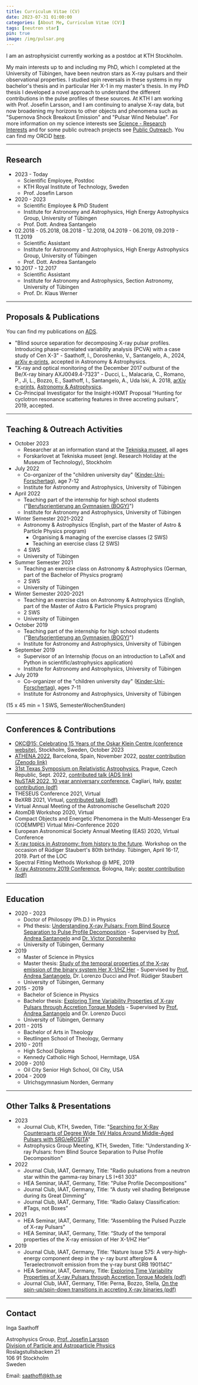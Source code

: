 ```yaml
---
title: Curriculum Vitae (CV)
date: 2023-07-31 01:00:00
categories: [About Me, Curriculum Vitae (CV)]
tags: [neutron star]
pin: true
image: /img/pulsar.png
---
```


I am an astrophysicist currently working as a postdoc at KTH Stockholm.

My main interests up to and including my PhD, which I completed at the University of Tübingen, have been neutron stars as X-ray pulsars and their observational properties. I studied spin reversals in these systems in my bachelor's thesis and in particular Her X-1 in my master's thesis. In my PhD thesis I developed a novel approach to understand the different contributions in the pulse profiles of these sources. At KTH I am working with Prof. Josefin Larsson, and I am continuing to analyse X-ray data, but now broadening my horizons to other objects and phenomena such as "Supernova Shock Breakout Emission" and "Pulsar Wind Nebulae". For more information on my science interests see [Science - Research Interests](https://isaathoff.github.io/posts/science/) and for some public outreach projects see [Public Outreach](https://isaathoff.github.io/categories/public-outreach/). You can find my ORCiD [here](https://orcid.org/0000-0002-3068-7275).

---
## Research

- 2023 - Today
    - Scientific Employee, Postdoc
    - KTH Royal Institute of Technology, Sweden
    - Prof. Josefin Larson
- 2020 - 2023
    - Scientific Employee & PhD Student
    - Institute for Astronomy and Astrophysics, High Energy Astrophysics Group, University of Tübingen
    - Prof. Dott. Andrea Santangelo
- 02.2018 - 05.2018, 08.2018 - 12.2018, 04.2019 - 06.2019, 09.2019 - 11.2019
    - Scientific Assistant
    - Institute for Astronomy and Astrophysics, High Energy Astrophysics Group, University of Tübingen
    - Prof. Dott. Andrea Santangelo
- 10.2017 - 12.2017
    - Scientific Assistant
    - Institute for Astronomy and Astrophysics, Section Astronomy, University of Tübingen
    - Prof. Dr. Klaus Werner

---

## Proposals & Publications

You can find my publications on [ADS](https://ui.adsabs.harvard.edu/search/q=author%3A(%22saathoff%2C%20inga%22)&sort=date%20desc%2C%20bibcode%20desc&p_=0).

- "Blind source separation for decomposing X-ray pulsar profiles. Introducing phase-correlated variability analysis (PCVA) with a case study of Cen X-3" - Saathoff, I., Doroshenko, V., Santangelo, A., 2024, [arXiv e-prints](https://arxiv.org/abs/2401.01226), accepted in Astronomy & Astrophysics.
- "X-ray and optical monitoring of the December 2017 outburst of the Be/X-ray binary AXJ0049.4-7323" - Ducci, L., Malacaria, C., Romano, P., Ji, L., Bozzo, E., Saathoff, I., Santangelo, A., Uda Iski, A. 2018, [arXiv e-prints](https://arxiv.org/abs/1811.12795), [Astronomy & Astrophysics](https://ui.adsabs.harvard.edu/abs/2019A&A...621A..94D).
- Co-Principal Investigator for the Insight-HXMT Proposal “Hunting for cyclotron resonance scattering features in three accreting pulsars”, 2019, accepted.

---

## Teaching & Outreach Activities

- October 2023
    - Researcher at an information stand at the [Tekniska museet](https://isaathoff.github.io/posts/tekniska/), all ages
    - Forskarlovet at Tekniska museet (engl. Research Holiday at the Museum of Technology), Stockholm
- July 2022
    - Co-organizer of the "children university day" ([Kinder-Uni-Forschertag](https://uni-tuebingen.de/de/160168)), age 7-12
    - Institute for Astronomy and Astrophysics, University of Tübingen
- April 2022
    - Teaching part of the internship for high school students ("[Berufsorientierung an Gymnasien (BOGY)](https://uni-tuebingen.de/fakultaeten/mathematisch-naturwissenschaftliche-fakultaet/fachbereiche/physik/institute/astronomie-astrophysik/institut/astronomie/schulen/)")
    - Institute for Astronomy and Astrophysics, University of Tübingen
- Winter Semester 2021-2022
    - Astronomy & Astrophysics (English, part of the Master of Astro & Particle Physics program)
        - Organising & managing of the exercise classes (2 SWS)
        - Teaching an exercise class (2 SWS)
    - 4 SWS
    - University of Tübingen
- Summer Semester 2021
    - Teaching an exercise class on Astronomy & Astrophysics (German, part of the Bachelor of Physics program)
    - 2 SWS
    - University of Tübingen
- Winter Semester 2020-2021
    - Teaching an exercise class on Astronomy & Astrophysics (English, part of the Master of Astro & Particle Physics program)
    - 2 SWS
    - University of Tübingen
- October 2019
    - Teaching part of the internship for high school students ("[Berufsorientierung an Gymnasien (BOGY)](https://uni-tuebingen.de/fakultaeten/mathematisch-naturwissenschaftliche-fakultaet/fachbereiche/physik/institute/astronomie-astrophysik/institut/astronomie/schulen/)")
    - Institute for Astronomy and Astrophysics, University of Tübingen
- September 2019
    - Supervisor of an Internship (focus on an introduction to LaTeX and Python in scientific/astrophysics application)
    - Institute for Astronomy and Astrophysics, University of Tübingen
- July 2019
    - Co-organizer of the "children university day" ([Kinder-Uni-Forschertag](https://uni-tuebingen.de/de/160168)), ages 7-11
    - Institute for Astronomy and Astrophysics, University of Tübingen

(15 x 45 min = 1 SWS, SemesterWochenStunden)

---

## Conferences & Contributions

- [OKC@15: Celebrating 15 Years of the Oskar Klein Centre (conference website)](https://indico.fysik.su.se/event/8274/), Stockholm, Sweden, October 2023
- [ATHENA 2022](https://isaathoff.github.io/posts/athena/), Barcelona, Spain, November 2022, [poster contribution (Zenodo link)](https://zenodo.org/record/7228995#.Y2uSDy-B3Rb)
- [31st Texas Symposium on Relativistic Astrophysics](https://isaathoff.github.io/posts/texas-symposium/), Prague, Czech Republic, Sept. 2022, [contributed talk (ADS link)](https://ui.adsabs.harvard.edu/abs/2022tsra.confE.120S/abstract)
- [NuSTAR 2022, 10 year anniversary conference](https://isaathoff.github.io/posts/nustar/), Cagliari, Italy,
    [poster contribution (pdf)](/img/science/NuSTAR2022_Poster_Draft_9_-_final_print.pdf)
- THESEUS Conference 2021, Virtual
- BeXRB 2021, Virtual, [contributed talk (pdf)](/img/science/bexrb.pdf)
- Virtual Annual Meeting of the Astronomische Gesellschaft 2020
- AtomDB Workshop 2020, Virtual
- Compact Objects and Energetic Phenomena in the Multi-Messenger Era (COEMMPE) Virtual Mini-Conference 2020
- European Astronomical Society Annual Meeting (EAS) 2020, Virtual Conference
- [X-ray topics in Astronomy: from history to the future](https://uni-tuebingen.de/fakultaeten/mathematisch-naturwissenschaftliche-fakultaet/fachbereiche/physik/institute/astronomie-und-astrophysik/astronomie-hea/aktuelles/konferenzen/workshop-r-staubert-2019/). Workshop on the occasion of Rüdiger Staubert's 80th birthday. Tübingen, April 16-17, 2019. Part of the LOC
- Spectral Fitting Methods Workshop @ MPE, 2019
- [X-ray Astronomy 2019 Conference](https://isaathoff.github.io/posts/x-ray-astronomy/), Bologna, Italy;
    [poster contribution (pdf)](/img/science/OAO_Poster.pdf)

---

## Education

- 2020 - 2023
    - Doctor of Philosopy (Ph.D.) in Physics
    - Phd thesis: [Understanding X-ray Pulsars: From Blind Source Separation to Pulse Profile Decomposition](https://publikationen.uni-tuebingen.de/xmlui/handle/10900/144225) - Supervised by [Prof. Andrea Santangelo](https://uni-tuebingen.de/fakultaeten/mathematisch-naturwissenschaftliche-fakultaet/fachbereiche/physik/institute/astronomie-astrophysik/institut/astronomie/forschung/prof-santangelo-abteilung-hochenergieastrophysik/ueber-uns/santangelo-persoenliche-seite/) and [Dr. Victor Doroshenko](https://doroshv.github.io)
    - University of Tübingen, Germany
- 2019
    - Master of Science in Physics
    - Master thesis: [Study of the temporal properties of the X-ray emission of the binary system Her X-1/HZ Her](https://isaathoff.github.io/posts/master/) - Supervised by [Prof. Andrea Santangelo](https://uni-tuebingen.de/fakultaeten/mathematisch-naturwissenschaftliche-fakultaet/fachbereiche/physik/institute/astronomie-astrophysik/institut/astronomie/forschung/prof-santangelo-abteilung-hochenergieastrophysik/ueber-uns/santangelo-persoenliche-seite/), Dr. Lorenzo Ducci and Prof. Rüdiger Staubert
    - University of Tübingen, Germany
- 2015 - 2019
    - Bachelor of Science in Physics
    - Bachelor thesis: [Exploring Time Variability Properties of X-ray Pulsars through Accretion Torque Models](hhttps://isaathoff.github.io/posts/bachelor/) - Supervised by [Prof. Andrea Santangelo](https://uni-tuebingen.de/fakultaeten/mathematisch-naturwissenschaftliche-fakultaet/fachbereiche/physik/institute/astronomie-astrophysik/institut/astronomie/forschung/prof-santangelo-abteilung-hochenergieastrophysik/ueber-uns/santangelo-persoenliche-seite/) and Dr. Lorenzo Ducci
    - University of Tübingen, Germany
- 2011 - 2015
    - Bachelor of Arts in Theology
    - Reutlingen School of Theology, Germany
- 2010 - 2011
    - High School Diploma
    - Kennedy Catholic High School, Hermitage, USA
- 2009 - 2010
    - Oil City Senior High School, Oil City, USA
- 2004 - 2009
    - Ulrichsgymnasium Norden, Germany


---

## Other Talks & Presentations

- 2023
    - Journal Club, KTH, Sweden, Title: "[Searching for X-Ray Counterparts of Degree Wide TeV Halos Around Middle-Aged Pulsars with SRG/eROSITA](https://isaathoff.github.io/posts/TeV-halos/)"
    - Astrophysics Group Meeting, KTH, Sweden, Title: "Understanding X-ray Pulsars: from Blind Source Separation to Pulse Profile Decomposition"
- 2022
    - Journal Club, IAAT, Germany, Title: "Radio pulsations from a neutron star within the gamma-ray binary LS I+61 303"
    - HEA Seminar, IAAT, Germany, Title: "Pulse Profile Decompositions"
    - Journal Club, IAAT, Germany, Title: “A dusty veil shading Betelgeuse during its Great Dimming”
    - Journal Club, IAAT, Germany, Title: “Radio Galaxy Classification: #Tags, not Boxes”
- 2021
    - HEA Seminar, IAAT, Germany, Title: “Assembling the Pulsed Puzzle of X-ray Pulsars”
    - HEA Seminar, IAAT, Germany, Title: “Study of the temporal properties of the X-ray emission of Her X-1/HZ Her”
- 2019
    - Journal Club, IAAT, Germany, Title: “Nature Issue 575: A very-high-energy component deep in the γ- ray burst afterglow & Teraelectronvolt emission from the γ-ray burst GRB 190114C”
    - HEA Seminar, IAAT, Germany, Title: [Exploring Time Variability Properties of X-ray Pulsars through Accretion Torque Models (pdf)](/img/science/HEA_Group_Meeting_20190426.pdf)
    - Journal Club, IAAT, Germany, Title: Perna, Bozzo, Stella, [On the spin-up/spin-down transitions in accreting X-ray binaries (pdf)](/img/science/JC.pdf)

---
## Contact

Inga Saathoff

Astrophysics Group, [Prof. Josefin Larsson](https://www.kth.se/profile/josla)\
[Division of Particle and Astroparticle Physics](https://www.particle.kth.se/particle-and-astroparticle-physics-1.793997)\
Roslagstullsbacken 21\
106 91 Stockholm\
Sweden

Email: saathoff@kth.se
